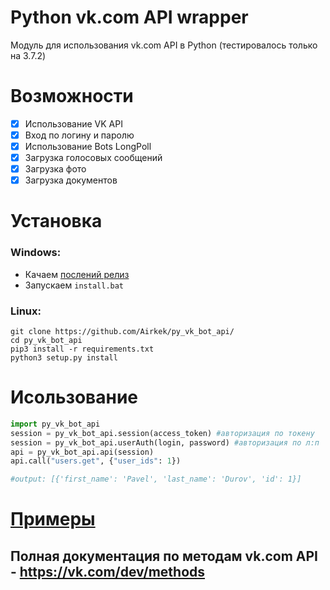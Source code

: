 # Python vk.com API wrapper

Модуль для использования vk.com API в Python (тестировалось только на 3.7.2)

# Возможности

- [x] Использование VK API
- [x] Вход по логину и паролю
- [x] Использование Bots LongPoll
- [x] Загрузка голосовых сообщений
- [x] Загрузка фото
- [x] Загрузка документов

# Установка

### Windows:

* Качаем [послений релиз](https://github.com/Airkek/py_vk_bot_api/releases)
* Запускаем `install.bat`

### Linux:

```console
git clone https://github.com/Airkek/py_vk_bot_api/
cd py_vk_bot_api
pip3 install -r requirements.txt
python3 setup.py install
```

# Исользование

```python
import py_vk_bot_api
session = py_vk_bot_api.session(access_token) #авторизация по токену
session = py_vk_bot_api.userAuth(login, password) #авторизация по л:п
api = py_vk_bot_api.api(session)
api.call("users.get", {"user_ids": 1})

#output: [{'first_name': 'Pavel', 'last_name': 'Durov', 'id': 1}]
```

# [Примеры](https://github.com/Airkek/py_vk_bot_api/tree/master/examples)

## Полная документация по методам vk.com API - https://vk.com/dev/methods
